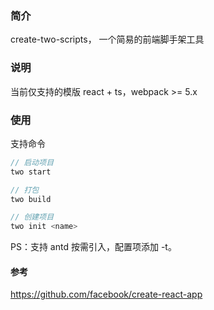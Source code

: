 ### 简介

create-two-scripts， 一个简易的前端脚手架工具

### 说明

当前仅支持的模版 react + ts，webpack >= 5.x

### 使用

支持命令

```js
// 启动项目
two start

// 打包
two build

// 创建项目
two init <name>

```

PS：支持 antd 按需引入，配置项添加 -t。

#### 参考

https://github.com/facebook/create-react-app